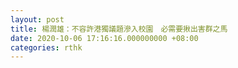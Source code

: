 ```yaml
---
layout: post
title: 楊潤雄：不容許港獨議題滲入校園　必需要揪出害群之馬
date: 2020-10-06 17:16:16.000000000 +08:00
categories: rthk
---
```



